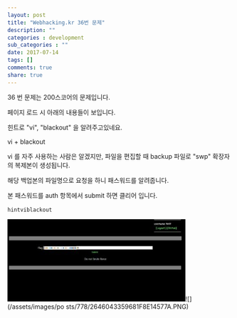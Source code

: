 ```yaml
---
layout: post
title: "Webhacking.kr 36번 문제"
description: ""
categories : development
sub_categories : ""
date: 2017-07-14
tags: []
comments: true
share: true
---
```


36 번 문제는 200스코어의 문제입니다.

페이지 로드 시 아래의 내용들이 보입니다.

  

힌트로 "vi", "blackout" 을 알려주고있네요.

  

vi + blackout

  

vi 를 자주 사용하는 사람은 알겠지만, 파일을 편집할 때 backup 파일로 "swp" 확장자의 복제본이 생성됩니다.

해당 백업본의 파일명으로 요청을 하니 패스워드를 알려줍니다.

  

본 패스워드를 auth 항목에서 submit 하면 클리어 입니다.

  

    hintviblackout

  

  

![](/assets/images/posts/778/271BB53359681F8E156B21.JPEG)![](/assets/images/po
sts/778/2646043359681F8E14577A.PNG)

  

